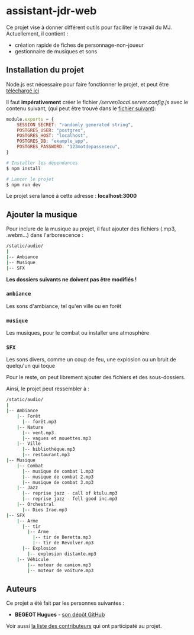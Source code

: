 # assistant-jdr-web
Ce projet vise à donner différent outils pour faciliter le travail du MJ.
Actuellement, il contient :
- création rapide de fiches de personnage-non-joueur
- gestionnaire de musiques et sons


## Installation du projet

Node.js est nécessaire pour faire fonctionner le projet, et peut être [téléchargé ici](https://nodejs.org/en)

Il faut **impérativement** créer le fichier */server/local.server.config.js* avec le contenu suivant, (qui peut être trouvé dans le [fichier suivant](https://github.com/opsilonn/outils-jdr-ts/blob/main/server/local.server.config.example.js)):

```js
module.exports = {
    SESSION_SECRET: "randomly generated string",
    POSTGRES_USER: "postgres",
    POSTGRES_HOST: "localhost",
    POSTGRES_DB: "example_app",
    POSTGRES_PASSWORD: "123motdepassesecu",
}
```

```bash
# Installer les dépendances
$ npm install

# Lancer le projet
$ npm run dev
```
Le projet sera lancé à cette adresse : **localhost:3000**


## Ajouter la musique

Pour inclure de la musique au projet, il faut ajouter des fichiers (.mp3, .webm...) dans l'arborescence :

```bash
/static/audio/
|
|-- Ambiance
|-- Musique
|-- SFX
```

**Les dossiers suivants ne doivent pas être modifiés !**

### `ambiance`
Les sons d'ambiance, tel qu'en ville ou en forêt

### `musique`
Les musiques, pour le combat ou installer une atmosphère

### `SFX`
Les sons divers, comme un coup de feu, une explosion ou un bruit de quelqu'un qui toque


Pour le reste, on peut librement ajouter des fichiers et des sous-dossiers.

Ainsi, le projet peut ressembler à :

```bash
/static/audio/
|
|-- Ambiance
    |-- Forêt
      |-- forêt.mp3
    |-- Nature
      |-- vent.mp3
      |-- vagues et mouettes.mp3
    |-- Ville
      |-- bibliothèque.mp3
      |-- restaurant.mp3
|-- Musique
    |-- Combat
      |-- musique de combat 1.mp3
      |-- musique de combat 2.mp3
      |-- musique de combat 3.mp3
    |-- Jazz
      |-- reprise jazz - call of ktulu.mp3
      |-- reprise jazz - fell good inc.mp3
    |-- Orchestral
      |-- Dies Irae.mp3
|-- SFX
    |-- Arme
      |-- tir    
        |-- Arme
          |-- tir de Beretta.mp3
          |-- tir de Revolver.mp3
      |-- Explosion
        |-- explosion distante.mp3
    |-- Véhicule
        |-- moteur de camion.mp3
        |-- moteur de voiture.mp3
```

## Auteurs
Ce projet a été fait par les personnes suivantes :
* **BEGEOT Hugues** - [son dépôt  GitHub](https://github.com/opsilonn)

Voir aussi [la liste des contributeurs](https://github.com/opsilonn/outils-jdr-ts/graphs/contributors) qui ont participaté au projet.
